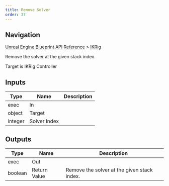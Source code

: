 ```yaml
---
title: Remove Solver
order: 37
---
```

## Navigation

[Unreal Engine Blueprint API Reference](https://dev.epicgames.com/documentation/en-us/unreal-engine/BlueprintAPI) > [IKRig](https://dev.epicgames.com/documentation/en-us/unreal-engine/BlueprintAPI/IKRig)

Remove the solver at the given stack index.

Target is IKRig Controller

## Inputs

| Type | Name | Description |
| --- | --- | --- |
| exec | In |  |
| object | Target |  |
| integer | Solver Index |  |

## Outputs

| Type | Name | Description |
| --- | --- | --- |
| exec | Out |  |
| boolean | Return Value | Remove the solver at the given stack index. |
